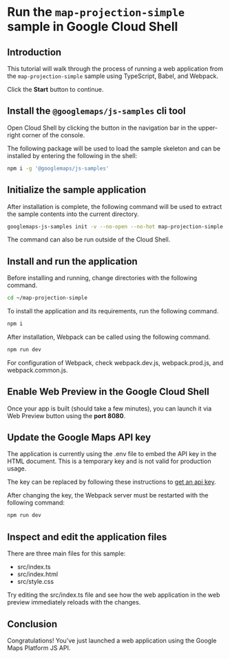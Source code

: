 # Run the `map-projection-simple` sample in Google Cloud Shell

<walkthrough-tutorial-duration duration="10"/>

## Introduction

This tutorial will walk through the process of running a web application from
the `map-projection-simple` sample using TypeScript, Babel, and Webpack.

Click the **Start** button to continue.

## Install the `@googlemaps/js-samples` cli tool

Open Cloud Shell by clicking the
<walkthrough-cloud-shell-icon></walkthrough-cloud-shell-icon> button in the
navigation bar in the upper-right corner of the console.

The following package will be used to load the sample skeleton and can be
installed by entering the following in the shell:

```bash
npm i -g '@googlemaps/js-samples'
```

## Initialize the sample application

After installation is complete, the following command will be used to extract
the sample contents into the current directory.

```bash
googlemaps-js-samples init -v --no-open --no-hot map-projection-simple ~/map-projection-simple
```

The command can also be run outside of the Cloud Shell.

## Install and run the application

Before installing and running, change directories with the following command.

```bash
cd ~/map-projection-simple
```

To install the application and its requirements, run the following command.

```bash
npm i
```

After installation, Webpack can be called using the following command.

```bash
npm run dev
```

For configuration of Webpack, check
<walkthrough-editor-open-file filePath="~/map-projection-simple/webpack.dev.js">webpack.dev.js</walkthrough-editor-open-file>,
<walkthrough-editor-open-file filePath="~/map-projection-simple/webpack.prod.js">webpack.prod.js</walkthrough-editor-open-file>,
and
<walkthrough-editor-open-file filePath="~/map-projection-simple/webpack.common.js">webpack.common.js</walkthrough-editor-open-file>.

## Enable Web Preview in the Google Cloud Shell

Once your app is built (should take a few minutes), you can launch it via
<walkthrough-spotlight-pointer target="cloudshell" spotlightId="devshell-web-preview-button">Web
Preview button</walkthrough-spotlight-pointer> using the **port 8080**.

## Update the Google Maps API key

The application is currently using the
<walkthrough-editor-open-file filePath="~/map-projection-simple/.env">.env</walkthrough-editor-open-file>
file to embed the API key in the HTML document. This is a temporary key and is
not valid for production usage.

The key can be replaced by following these instructions to
[get an api key](https://developers.google.com/maps/documentation/javascript/get-api-key).

After changing the key, the Webpack server must be restarted with the following
command:

```bash
npm run dev
```

## Inspect and edit the application files

There are three main files for this sample:

*   <walkthrough-editor-open-file filePath="~/map-projection-simple/src/index.ts">src/index.ts</walkthrough-editor-open-file>
*   <walkthrough-editor-open-file filePath="~/map-projection-simple/src/index.html">src/index.html</walkthrough-editor-open-file>
*   <walkthrough-editor-open-file filePath="~/map-projection-simple/src/style.css">src/style.css</walkthrough-editor-open-file>

Try editing the <walkthrough-editor-open-file filePath="~/map-projection-simple/src/index.ts">src/index.ts</walkthrough-editor-open-file> file and see how the web application in the web preview immediately reloads with the changes.

## Conclusion

<walkthrough-conclusion-trophy></walkthrough-conclusion-trophy>

Congratulations! You've just launched a web application using the Google Maps
Platform JS API.
